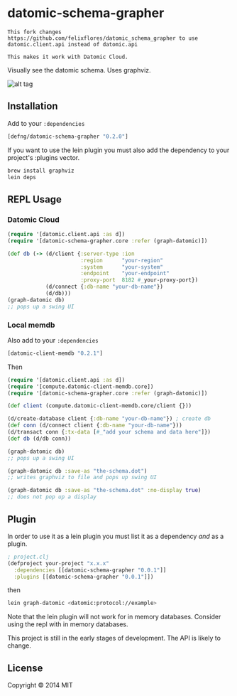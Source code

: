 # datomic-schema-grapher

```
This fork changes https://github.com/felixflores/datomic_schema_grapher to use datomic.client.api instead of datomic.api

This makes it work with Datomic Cloud.
```

Visually see the datomic schema. Uses graphviz.

![alt tag](https://raw.github.com/felixflores/datomic_schema_grapher/master/example/sample.png)

## Installation

Add to your `:dependencies`

```clojure
[defng/datomic-schema-grapher "0.2.0"]
```

If you want to use the lein plugin you must also add the dependency to your project's :plugins vector.

```bash
brew install graphviz
lein deps
```

## REPL Usage

### Datomic Cloud

```clojure
(require '[datomic.client.api :as d])
(require '[datomic-schema-grapher.core :refer (graph-datomic)])

(def db (-> (d/client {:server-type :ion
                       :region      "your-region"
                       :system      "your-system"
                       :endpoint    "your-endpoint"
                       :proxy-port  8182 #_your-proxy-port})
            (d/connect {:db-name "your-db-name"})
            (d/db)))
(graph-datomic db)
;; pops up a swing UI
```

### Local memdb

Also add to your `:dependencies`

```clojure
[datomic-client-memdb "0.2.1"]
```

Then

```clojure
(require '[datomic.client.api :as d])
(require '[compute.datomic-client-memdb.core])
(require '[datomic-schema-grapher.core :refer (graph-datomic)])

(def client (compute.datomic-client-memdb.core/client {}))

(d/create-database client {:db-name "your-db-name"}) ; create db
(def conn (d/connect client {:db-name "your-db-name"}))
(d/transact conn {:tx-data [#_"add your schema and data here"]})  
(def db (d/db conn))

(graph-datomic db)
;; pops up a swing UI
```

```clojure
(graph-datomic db :save-as "the-schema.dot")
;; writes graphviz to file and pops up swing UI
```

```clojure
(graph-datomic db :save-as "the-schema.dot" :no-display true)
;; does not pop up a display
```

## Plugin

In order to use it as a lein plugin you must list it as a dependency *and* as a plugin.

```clojure
; project.clj
(defproject your-project "x.x.x"
  :dependencies [[datomic-schema-grapher "0.0.1"]]
  :plugins [[datomic-schema-grapher "0.0.1"]])
```

then

```bash
lein graph-datomic <datomic:protocol://example>
```

Note that the lein plugin will not work for in memory databases.
Consider using the repl with in memory databases.

This project is still in the early stages of development.
The API is likely to change.

## License

Copyright © 2014 MIT

